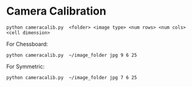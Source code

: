 # Camera Calibration
```
python cameracalib.py  <folder> <image type> <num rows> <num cols> <cell dimension>
```

For Chessboard: 
```
python cameracalib.py  ~/image_folder jpg 9 6 25
```

For Symmetric: 
```
python cameracalib.py  ~/image_folder jpg 7 6 25
```
